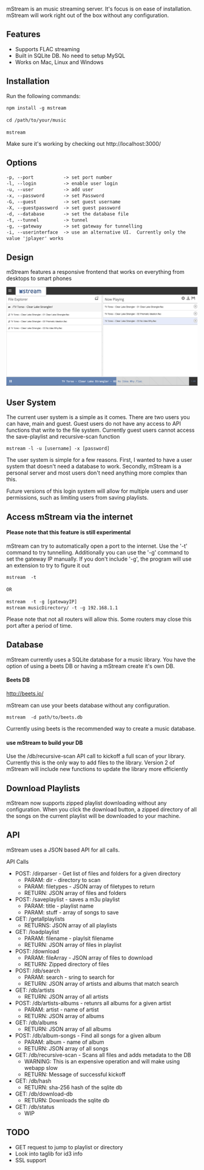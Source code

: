 mStream is an music streaming server.   It's focus is on ease of installation.  mStream will work right out of the box without any configuration.

## Features
* Supports FLAC streaming
* Built in SQLite DB.  No need to setup MySQL
* Works on Mac, Linux and Windows




## Installation

Run the following commands:

```shell
npm install -g mstream

cd /path/to/your/music

mstream
```

Make sure it's working by checking out http://localhost:3000/


## Options

```shell
-p, --port           -> set port number
-l, --login          -> enable user login
-u, --user           -> add user
-x, --password       -> set Password
-G, --guest          -> set guest username
-X, --guestpassword  -> set guest password
-d, --database       -> set the database file
-t, --tunnel         -> tunnel
-g, --gateway        -> set gateway for tunnelling
-i, --userinterface  -> use an alternative UI.  Currently only the value 'jplayer' works
```


## Design

mStream features a responsive frontend that works on everything from desktops to smart phones

![Looking Good!](public/img/mstream-paper.png)




## User System

The current user system is a simple as it comes.  There are two users you can have, main and guest.  Guest users do not have any access to API functions that write to the file system.  Currently guest users cannot access the save-playlist and recursive-scan function


```shell
mstream -l -u [username] -x [password]

```

The user system is simple for a few reasons.  First, I wanted to have a user system that doesn't need a database to work. Secondly, mStream is a personal server and most users don't need anything more complex than this.

Future versions of this login system will allow for multiple users and user permissions, such as limiting  users from saving playlists.



## Access mStream via the internet
#### Please note that this feature is still experimental

mStream can try to automatically open a port to the internet.  Use the '-t' command to try tunnelling.  Additionally you can use the '-g' command to set the gateway IP manually.  If you don't include '-g', the program will use an extension to try to figure it out

```
mstream  -t

OR

mstream  -t -g [gatewayIP]
mstream musicDirectory/ -t -g 192.168.1.1
```

Please note that not all routers will allow this.  Some routers may close this port after a period of time.



## Database

mStream currently uses a SQLite database for a music library.  You have the option of using a beets DB or having a mStream create it's own DB.

#### Beets DB
http://beets.io/

mStream can use your beets database without any configuration.  
```shell
mstream  -d path/to/beets.db
```

Currently using beets is the recommended way to create a music database.


#### use mStream to build your DB

Use the /db/recursive-scan API call to kickoff a full scan of your library.  Currently this is the only way to add files to the library.  Version 2 of mStream will include new functions to update the library more efficiently



## Download Playlists

mStream now supports zipped playlist downloading without any configuration.  When you click the download button, a zipped directory of all the songs on the current playlist will be downloaded to your machine.



## API

mStream uses a JSON based API for all calls.

API Calls
* POST: /dirparser  - Get list of files and folders for a given directory
	* PARAM: dir - directory to scan
	* PARAM: filetypes - JSON array of filetypes to return
	* RETURN: JSON array of files and folders
* POST: /saveplaylist - saves a m3u playlist
	* PARAM: title - playlist name
	* PARAM: stuff - array of songs to save
* GET: /getallplaylists
	* RETURNS: JSON array of all playlists
* GET: /loadplaylist
	* PARAM: filename - playlsit filename
	* RETURN: JSON array of files in playlist
* POST: /download
	* PARAM: fileArray - JSON array of files to download
	* RETURN: Zipped directory of files
* POST: /db/search
	* PARAM: search - sring to search for
	* RETURN: JSON array of artists and albums that match search
* GET: /db/artists
	* RETURN: JSON array of all artists
* POST: /db/artists-albums - retunrs all albums for a given artist
	* PARAM: artist - name of artist
	* RETURN: JSON array of albums
* GET: /db/albums
	* RETURN: JSON array of all albums
* POST: /db/album-songs - Find all songs for a given album
	* PARAM: album - name of album
	* RETURN: JSON array of all songs
* GET: /db/recursive-scan - Scans all files and adds metadata to the DB
	* WARNING: This is an expensive operation and will make using webapp slow
	* RETURN: Message of successful kickoff
* GET: /db/hash
	* RETURN: sha-256 hash of the sqlite db
* GET: /db/download-db
	* RETURN: Downloads the sqlite db
* GET: /db/status
	* WIP




## TODO

- GET request to jump to playlist or directory
- Look into taglib for id3 info
- SSL support
